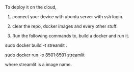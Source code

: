To deploy it on the cloud, 
1. connect your device with ubuntu server with ssh login.

2. clear the repo, docker images and every other stuff.

3. Run the following commands to, build a docker and run it. 

sudo docker build -t streamlit .


sudo docker run -p 8501:8501 streamlit

where streamlit is a image name. 
